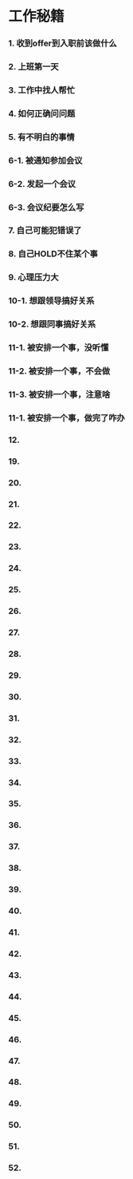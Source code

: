 # 工作秘籍

### 1. 收到offer到入职前该做什么

### 2. 上班第一天

### 3. 工作中找人帮忙

### 4. 如何正确问问题

### 5. 有不明白的事情

### 6-1. 被通知参加会议

### 6-2. 发起一个会议

### 6-3. 会议纪要怎么写

### 7. 自己可能犯错误了 

### 8. 自己HOLD不住某个事

### 9. 心理压力大

### 10-1. 想跟领导搞好关系

### 10-2. 想跟同事搞好关系

### 11-1. 被安排一个事，没听懂

### 11-2. 被安排一个事，不会做

### 11-3. 被安排一个事，注意啥

### 11-1. 被安排一个事，做完了咋办

### 12.

### 19.

### 20.

### 21.

### 22. 

### 23.

### 24.

### 25.

### 26.

### 27. 

### 28. 

### 29. 

### 30. 

### 31. 

### 32.

### 33.

### 34.

### 35.

### 36.

### 37.

### 38.

### 39.

### 40.

### 41.

### 42.

### 43.

### 44.

### 45.

### 46.

### 47.

### 48.

### 49.

### 50.

### 51.

### 52.



